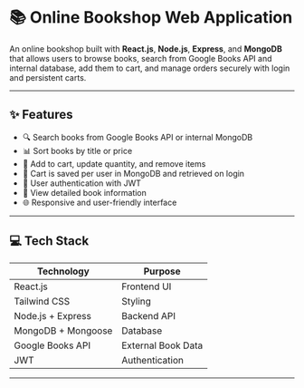 # 📚 Online Bookshop Web Application

An online bookshop built with **React.js**, **Node.js**, **Express**, and **MongoDB** that allows users to browse books, search from Google Books API and internal database, add them to cart, and manage orders securely with login and persistent carts.

---

## ✨ Features

- 🔍 Search books from Google Books API or internal MongoDB
- 📊 Sort books by title or price
- 🛒 Add to cart, update quantity, and remove items
- 💾 Cart is saved per user in MongoDB and retrieved on login
- 🔐 User authentication with JWT
- 📄 View detailed book information
- 🌐 Responsive and user-friendly interface

---

## 💻 Tech Stack

| Technology | Purpose |
|------------|---------|
| React.js   | Frontend UI |
| Tailwind CSS | Styling |
| Node.js + Express | Backend API |
| MongoDB + Mongoose | Database |
| Google Books API | External Book Data |
| JWT | Authentication |

---
